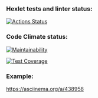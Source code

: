 ### Hexlet tests and linter status:
[![Actions Status](https://github.com/georgy-p/frontend-project-lvl2/workflows/hexlet-check/badge.svg)](https://github.com/georgy-p/frontend-project-lvl2/actions)

### Code Climate status:
[![Maintainability](https://api.codeclimate.com/v1/badges/203bfb8ebcf849dca3ea/maintainability)](https://codeclimate.com/github/georgy-p/frontend-project-lvl2/maintainability)

[![Test Coverage](https://api.codeclimate.com/v1/badges/203bfb8ebcf849dca3ea/test_coverage)](https://codeclimate.com/github/georgy-p/frontend-project-lvl2/test_coverage)

### Example:
https://asciinema.org/a/438958
